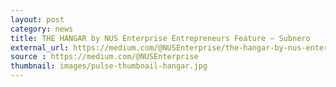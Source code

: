 ```yaml
---
layout: post
category: news
title: THE HANGAR by NUS Enterprise Entrepreneurs Feature — Subnero
external_url: https://medium.com/@NUSEnterprise/the-hangar-by-nus-enterprise-entrepreneurs-feature-subnero-efc2ee7329aa
source : https://medium.com/@NUSEnterprise
thumbnail: images/pulse-thumbnail-hangar.jpg
---
```

